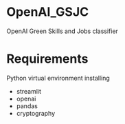# OpenAI_GSJC
OpenAI Green Skills and Jobs classifier

# Requirements
Python virtual environment installing
- streamlit
- openai
- pandas
- cryptography
